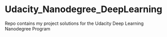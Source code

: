 # Udacity_Nanodegree_DeepLearning
Repo contains my project solutions for the Udacity Deep Learning Nanodegree Program 
